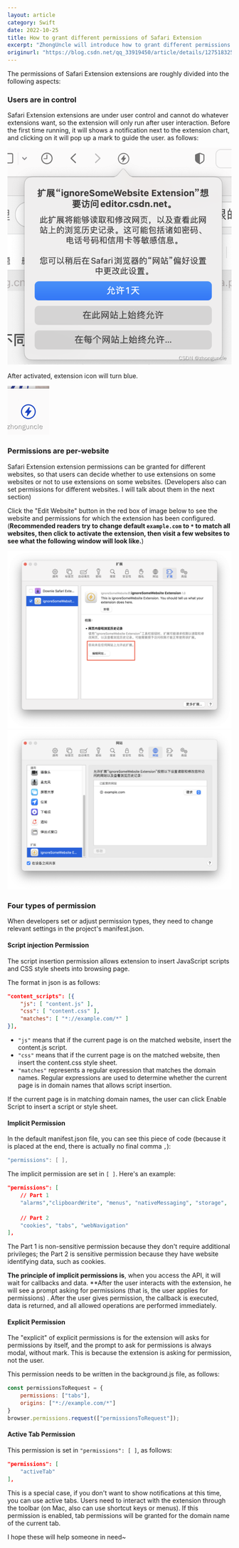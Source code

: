 ```yaml
---
layout: article
category: Swift
date: 2022-10-25
title: How to grant different permissions of Safari Extension
excerpt: "ZhongUncle will introduce how to grant different permissions of Safari Extension, like types, domains, kinds.The permissions of Safari Extension extensions are roughly divided into the following aspects:"
originurl: "https://blog.csdn.net/qq_33919450/article/details/127518325"
---
```

The permissions of Safari Extension extensions are roughly divided into the following aspects:

### Users are in control
Safari Extension extensions are under user control and cannot do whatever extensions want, so the extension will only run after user interaction. Before the first time running, it will shows a notification next to the extension chart, and clicking on it will pop up a mark to guide the user. as follows:

![guild user](/assets/images/49da440dcaf04105aecb069ccf3b6c03.png)

After activated, extension icon will turn blue.

![blue icon](/assets/images/79b32688277043f9bfa2d0251ad229ba.png)

### Permissions are per-website
Safari Extension extension permissions can be granted for different websites, so that users can decide whether to use extensions on some websites or not to use extensions on some websites. (Developers also can set permissions for different websites. I will talk about them in the next section)

Click the "Edit Website" button in the red box of image below to see the website and permissions for which the extension has been configured. (**Recommended readers try to change default `example.com` to `*` to match all websites, then click to activate the extension, then visit a few websites to see what the following window will look like.**)

<img alt="Edit allowed sites" src="/assets/images/295c2292bc66490a901f49fc4ab08594.png" style="box-shadow: 0px 0px 0px 0px">

<img alt="View allowed sites" src="/assets/images/73a0543bbcb343c09c2ff43fe97b594a.png" style="box-shadow: 0px 0px 0px 0px">

### Four types of permission 
When developers set or adjust permission types, they need to change relevant settings in the project's manifest.json.

#### Script injection Permission
The script insertion permission allows extension to insert JavaScript scripts and CSS style sheets into browsing page.

The format in json is as follows:

```json
"content_scripts": [{
	"js": [ "content.js" ],
	"css": [ "content.css" ],
	"matches": [ "*://example.com/*" ]
}],
```

 - `"js"` means that if the current page is on the matched website, insert the content.js script.
 - `"css"` means that if the current page is on the matched website, then insert the content.css style sheet.
 - `"matches"` represents a regular expression that matches the domain names. Regular expressions are used to determine whether the current page is in domain names that allows script insertion.

If the current page is in matching domain names, the user can click Enable Script to insert a script or style sheet.

#### Implicit Permission
In the default manifest.json file, you can see this piece of code (because it is placed at the end, there is actually no final comma `,`):


```swift
"permissions": [ ],
```

The implicit permission are set in `[ ]`. Here's an example:

```json
"permissions": [ 
	// Part 1
	"alarms","clipboardWrite", "menus", "nativeMessaging", "storage",

	// Part 2
	"cookies", "tabs", "webNavigation"
],
```

The Part 1 is non-sensitive permission because they don't require additional privileges; the Part 2 is sensitive permission because they have website identifying data, such as cookies.

**The principle of implicit permissions is**, when you access the API, it will wait for callbacks and data. **After the user interacts with the extension, he will see a prompt asking for permissions (that is, the user applies for permissions) . After the user gives permission, the callback is executed, data is returned, and all allowed operations are performed immediately.

#### Explicit Permission
The "explicit" of explicit permissions is for the extension will asks for permissions by itself, and the prompt to ask for permissions is always modal, without mark. This is because the extension is asking for permission, not the user.

This permission needs to be written in the background.js file, as follows:

```javascript
const permissionsToRequest = {
	permissions: ["tabs"],
	origins: ["*://example.com/*"]
}
browser.permissions.request(["permissionsToRequest"]);
```

#### Active Tab Permission
This permission is set in `"permissions": [ ]`, as follows:

```json
"permissions": [ 
	"activeTab"
],

```

This is a special case, if you don't want to show notifications at this time, you can use active tabs. Users need to interact with the extension through the toolbar (on Mac, also can use shortcut keys or menus). If this permission is enabled, tab permissions will be granted for the domain name of the current tab.

I hope these will help someone in need~